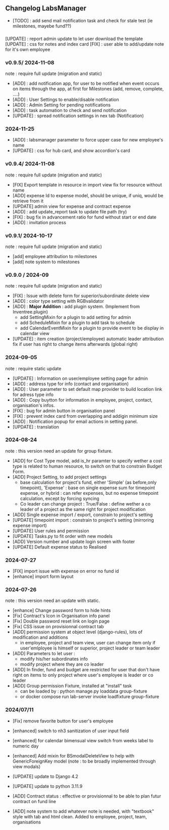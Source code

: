 ## Changelog LabsManager
* [TODO] : add send mail notification task and check for stale test (ie milestones, mayebe fund??)

### 
[UPDATE] : report admin update to let user download the template
[UPDATE] : css for notes and index card
[FIX] : user able to add/update note for it's own employee
 

### v0.9.5/ 2024-11-08
note : require full update (migration and static)

* [ADD] : add notification app, for user to be notified when event occurs on items through the app, at first for Milestones (add, remove, complete, ....)
* [ADD] : User Settings to enable/disable notification 
* [ADD] : Admin Setting for pending notifications
* [ADD] : task automation to check and send notification  
* [UPDATE] : spread notification settings in nex tab (Notification)

### 2024-11-25
* [ADD] : labsmanager parameter to force upper case for new employee's name
* [UPDATE] : css for hub card, and show accordion's card


### v0.9.4/ 2024-11-08
note : require full update (migration and static)

* [FIX] Export template in resource in import view fix for resource without name
* [ADD] expense Id to expense model, should be unique, if uniq, would be retrieve from it
* [UPDATE] admin view for expense and contract expense
* [ADD] : add update_report task to update file path (try)
* [FIX] : bug fix in advancement ratio for fund without start or end date
* [ADD] : invitation process

### v0.9.1/ 2024-10-17
note : require full update (migration and static)

* [add] employee attribution to milestones
* [add] note system to milestones   

### v0.9.0 / 2024-09
note : require full update (migration and static)

* [FIX] : Issue with delete form for superior/subordinate delete view
* [ADD] : color type setting with RGBvalidator
* [ADD] : **Major Addition** : add plugin system. (Implement from Inventree.plugin)
    * add SettingMixin for a plugin to add setting for admin
    * add ScheduleMixin for a plugin to add task to schedule
    * add CalendarEventMixin for a plugin to provide event to be display in calendar view
* [UPDATE] : item creation (project/employee) automatic leader attribution fix if user has right to change items afterwards (global right)
### 2024-09-05
note : require static update
* [UPDATE] : Information on user/employee setting page for admin
* [ADD] : address type for info (contact and organisation)
* [ADD] : User parameter to set default map provider to build location link for adress type info
* [ADD] : Copy buytton for information in employee, project, contact, organisation's infos.
* [FIX] : bug for admin button in organisation panel
* [FIX] : prevent index card from overlapping and addigin minimum size
* [ADD] : Notification popup for email actions in setting panel.
* [UPDATE] : translation

### 2024-08-24
note : this version need an update for group fixture. 

* [ADD] for Cost Type model, add is_hr paramter to specify wether a cost type is related to human resource, to switch on that to constrain Budget Form.
* [ADD] Project Setting, to add project settings
   * base calculation for project's fund, either 'Simple' (as before,only timepoint), 'Expense' : base on single expense sum for timepoint expense, or hybrid : can refer expenses, but no expense timepoint calculation, except by forcing syncing
   * Co leader can change project : True/False : define wether a co leader of a project as the same right for project modification
* [ADD] Single expense import / export, constrain to project's setting
* [UPDATE] timepoint import : constrain to project's setting (mirroring expense import)
* [UPDATE] User rules and permission
* [UPDATE] Tasks.py to fit order with new models
* [ADD] Version number and update login screen with footer
* [UPDATE] Default expense status to Realised

### 2024-07-27

* [FIX] import issue with expense on error no fund id
* [enhance] import form layout 


### 2024-07-26
note : this version need an update with static. 


* [enhance] Change password form to hide hints 
* [Fix] Contract's Icon in Organisation info panel 
* [Fix] Double password reset link on login page
* [Fix] CSS issue on provisionnal contract tab
* [ADD] permission system at object level (django-rules), lots of modification and additions
    * in employee, project and team view, user can change item only if user'emlployee is himself or superior, project leader or team leader
* [ADD] Parameters to let user :
    * modify his/her subordinates info
    * modify project where they are co leader
* [ADD] In finder, fund and budget are restricted for user that don't have right on items to only project where user's employee is leader or co leader 
* [ADD] Group permission Fixture, installed at "install" task
    * can be loaded by : python manage.py loaddata group-fixture
    * or docker compose run lab-server invoke loadfixture group-fixture

### 2024/07/11
* [Fix] remove favorite button for user's employee
* [enhanced] switch to nh3 sanitization of user input field
* [enhanced] for calendar bimensual view switch from weeks label to numeric day
* [enhanced] Add mixin for BSmodalDeleteView to help with GenericForeignKey model (note : to be broadly implemented through view modals)

* [UPDATE] update to Django 4.2
* [UPDATE] update to python 3.11.9

* [ADD] Contract status : effective or provisionnal to be able to plan futur contract on fund line
* [ADD] note system to add whatever note is needed, with "textbook" style with tab and html clean. Added to employee, project, team, organisations



